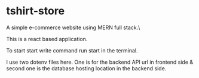 # tshirt-store
A simple e-commerce website using MERN full stack.\

This is a react based application.

To start start write command run start in the terminal.

I use two dotenv files here. One is for the backend API url in frontend side & second one is the database hosting location in the backend side.



